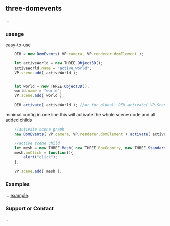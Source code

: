 ## three-domevents

...
### useage

easy-to-use

```javascript
    DEH = new DomEvents( VP.camera, VP.renderer.domElement );

    let activeWorld = new THREE.Object3D();
    activeWorld.name = "active_world";
    VP.scene.add( activeWorld );


    let world = new THREE.Object3D();
    world.name = "world";
    VP.scene.add( world );

    DEH.activate( activeWorld ); //or for global: DEH.activate( VP.Scene )
```

minimal config in one line
this will activate the whole scene node and all added childs

```javascript
    //activate scene graph
    new DomEvents( VP.camera, VP.renderer.domElement ).activate( activeWorld );

    //active scene child
    let mesh = new THREE.Mesh( new THREE.BoxGeomtry, new THREE.StandardMeshMaterial() );
    mesh.onClick = function(){
        alert("click");
    };

    VP.scene.add( mesh );
```



### Examples

... [example](https://i3ernie.github.io/three-domevents/example).

### Support or Contact

..
